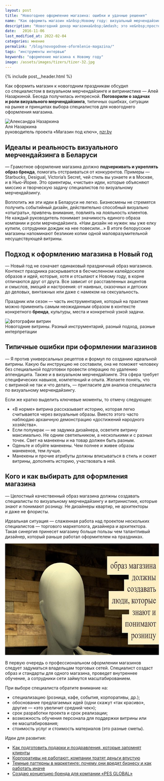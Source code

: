 ```yaml
---
layout: post
title: "Новогоднее оформление магазина: ошибки и удачные решения"
name: "Как оформить магазин к&nbsp;Новому году: визуальный мерчендайзинг без ошибок"
description: "Новогодний декор магазина&nbsp;&mdash; это не&nbsp;просто гирлянды. Разбираем принципы визуального мерчендайзинга, типичные ошибки и&nbsp;удачные решения для витрин."
date:   2016-11-06
last_modified_at: 2022-02-04
categories: мнение
permalink: "/blog/novogodnee-oformlenie-magazina/"
tags: "инструменты интервью"
keywords: "оформление магазина к Новому году"
image: /assets/images/tizers/tizer-32.jpg
---
```


{% include post__header.html %}

<div class="with-side row-gap--m">
<p>Как оформить магазин к&nbsp;новогодним праздникам обсудил со&nbsp;специалистом в&nbsp;визуальном мерчендайзинге и&nbsp;витринистике&nbsp;— Алей Назаркиной. Беседа получилась интересной. <strong>Поговорили о&nbsp;задачах и&nbsp;роли визуального мерчендайзинга</strong>, типичных ошибках, ситуации на&nbsp;рынке и&nbsp;принципах выбора специалистов для новогоднего оформления магазина.</p>
	<div class="side">
		<div class="guests">
			<div class="guest-person">
				<img class="image is-150x150" src="https://res.cloudinary.com/bartoshevich/image/upload/f_auto/v1615120270/site/newyear1.jpg" alt="Александра Назаркина" width="150" height="150"/>	
					<div class="guest-person__name">Аля Назаркина</div>
					<div class="guest-person__position">руководитель проекта «Магазин под ключ», <a class="link" href="https://nzr.by/">nzr.by</a></div>				
			</div>
		</div>
	</div>
</div>


<section class="row-gap--m">
<h2 class="section__title h1 bold ">Идеалы и&nbsp;реальность визуального мерчендайзинга в&nbsp;Беларуси</h2>
<p>—&nbsp;Грамотное оформление магазина должно <strong>подчеркивать и&nbsp;укреплять образ бренда</strong>, помогать отстраиваться от&nbsp;конкурентов. Примеры&nbsp;— Starbucks, Desigual, Victoria’s Secret, чей стиль вы&nbsp;узнаете и&nbsp;в&nbsp;Москве, и&nbsp;в&nbsp;Нью-Йорке. Это ориентиры, «чистые» идеи, которые объясняют миссию и&nbsp;творческую задачу специалистов по&nbsp;визуальному мерчендайзингу.</p>
<p>Воплотить&nbsp;же эти идеи в&nbsp;Беларуси не&nbsp;легко. Бизнесмены не&nbsp;стремятся получить событийный дизайн, действительно способный визуально «отыграть», привлечь внимание, повлиять на&nbsp;лояльность клиентов. Не&nbsp;каждый руководитель понимает значимость единого образа компании и&nbsp;роли мерчендайзинга. «Нам дизайн не&nbsp;нужен: мы&nbsp;уже елку купили, сотрудники дождик на&nbsp;нее повесили...» В&nbsp;итоге белорусские магазины напоминают безликие копии одной маловразумительной несуществующей витрины.</p>
</section>

<section class="row-gap--m">
<h2 class="section__title h1 bold ">Подход к&nbsp;оформлению магазина в&nbsp;Новый год</h2>
<p>—&nbsp;Новый год не&nbsp;означает одинаковый праздничный образ магазинов. Контекст праздника раскрывается в&nbsp;бесчисленном калейдоскопе образов и&nbsp;идей, которые, хотя и&nbsp;отсылают к&nbsp;Новому году, в&nbsp;корне отличаются друг от&nbsp;друга. Все зависит от&nbsp;расставленных акцентов и&nbsp;смыслов, эмоций и&nbsp;настроения: от&nbsp;наивных, сказочных и&nbsp;детских до&nbsp;деловых, винтажных или даже с&nbsp;намеком на&nbsp;сексуальность.
</p>

<p>Праздник или сезон&nbsp;— часть инструментария, который на&nbsp;практике можно применить самым неожиданным образом в&nbsp;контексте конкретного <b>бренда</b>, культуры, места и&nbsp;конкретной узкой задачи.</p>

<div itemprop="image" itemscope itemtype="https://schema.org/ImageObject">	
		<link itemprop="url" href="https://res.cloudinary.com/bartoshevich/image/upload/q_auto,f_auto/v1540025279/newyear2.jpg">	
<img class="image" loading="lazy" decoding="async"  src="https://res.cloudinary.com/bartoshevich/image/upload/q_auto,f_auto/v1540025279/newyear2.jpg" alt="фотографии витрин" width="695" height="576" itemprop="contentUrl" />
<div class="figcaption" itemprop="description">
		Новогодние витрины. Разный инструментарий, разный подход, разные интерпретации
</div>
</div>
</section>

<section class="row-gap--m">
<h2 class="section__title h1 bold ">Типичные ошибки при оформлении магазинов</h2>
<p>—&nbsp;Я&nbsp;против универсальных рецептов и&nbsp;формул по&nbsp;созданию идеальной витрины. Какую&nbsp;бы инструкцию не&nbsp;составили, она не&nbsp;поможет человеку без специальной подготовки провести операцию по&nbsp;удалению аппендицита. Также и&nbsp;в&nbsp;визуальном мерчендайзинге. Эта сфера требует специфических навыков, компетенций и&nbsp;опыта. Желаете понять, что с&nbsp;витриной не&nbsp;так и&nbsp;что делать,&nbsp;— пригласите для анализа специалиста по&nbsp;визуальному мерчендайзингу.</p>
<p>Если&nbsp;же кратко выделить ключевые моменты, то&nbsp;отмечу следующее:</p>
<ul class="additive-spacing">
	<li class="list-li">«В&nbsp;норме» витрина рассказывает историю, которая легко считывается через визуальные образы. Вместо этого часто наблюдаю архаичную демонстрацию «достижений народного хозяйства».</li>
	<li class="list-li">Если полумрак&nbsp;— не&nbsp;задумка дизайнера, осветите витрину максимально. Не&nbsp;одним светильником, а&nbsp;несколькими и&nbsp;с&nbsp;разных точек. Свет на&nbsp;манекены и&nbsp;на&nbsp;товар должен быть разным.</li>
	<li class="list-li">Оденьте и&nbsp;обуйте манекены. Чем полнее и&nbsp;живее образы манекенов, тем лучше.</li>
	<li class="list-li">Манекены и&nbsp;прочие атрибуты должны вписываться в&nbsp;стиль и&nbsp;сюжет витрины, дополнять историю, участвовать в&nbsp;ней.</li>
 </ul>
</section>

<section class="row-gap--m">
<h2 class="section__title h1 bold ">Кого и&nbsp;как выбирать для оформления магазина</h2>
<p>—&nbsp;Целостный качественный образ магазина должны создавать специалисты по&nbsp;визуальному мерчендайзингу и&nbsp;витринистике, которые знают и&nbsp;понимают розницу. Не&nbsp;дизайнеры квартир, не&nbsp;архитекторы и&nbsp;даже не&nbsp;флористы.</p>
<p>Идеальная ситуация&nbsp;— слаженная работа над проектом нескольких специалистов&nbsp;— торгового маркетолога, дизайнера и&nbsp;архитектора. Такая синергия принесет магазину больше пользы чем талантливый дизайнер, который раньше работал оформителем на&nbsp;праздниках.</p>

<div itemprop="image" itemscope itemtype="https://schema.org/ImageObject">	
		<link itemprop="url" href="/assets/images/blog/novogodnee-oformlenie-magazina/newyear3.jpg">
<picture>
<source srcset="/assets/images/blog/novogodnee-oformlenie-magazina/newyear3.avif" type="image/avif"> 
<source srcset="/assets/images/blog/novogodnee-oformlenie-magazina/newyear3.webp" type="image/webp"> 
<img class="image" loading="lazy" decoding="async"  src="/assets/images/blog/novogodnee-oformlenie-magazina/newyear3.jpg" alt="образ магазина должны создавать специалисты по визуальному мерчендайзингу и витринистике" width="695" height="364"  itemprop="description" />
</picture>
</div>

<p>В&nbsp;первую очередь о&nbsp;профессиональном оформлении магазинов следует задуматься владельцам торговых сетей. Специалист создаст образ и&nbsp;стандарты для одного магазина, проведет внутреннее обучение, а&nbsp;сотрудники сети займутся масштабированием.</p>
<p class="mb-m">При выборе специалиста обратите внимание&nbsp;на:</p>
<ul>
	<li class="list-li">специализацию (розница, кафе, события, корпоративы, др.);</li>
	<li class="list-li">обоснование предлагаемых идей (одни скажут «так красиво», другие&nbsp;— «это увеличит средний чек»);</li>
	<li class="list-li">срок разработки проекта и&nbsp;срок реализации;</li>
	<li class="list-li">возможность обучения персонала для поддержки витрины или ее&nbsp;масштабирования;</li>
	<li class="list-li">стоимость услуг и&nbsp;стоимость материалов (это разные сметы).</li>
 </ul>
</section>



<footer class="mt-m additive-spacing">
<p class="mb-m ">Идеи для развития:</p>
<ul >
<li class="list-li">
  <a href="/blog/korporativnye-podarki-i-pozdravleniya/" class="link">Как&nbsp;подготовить подарки и&nbsp;поздравления, которые запомнят клиенты</a>
</li>
<li class="list-li">
  <a href="/blog/pochemu-korporativy-ne-rabotayut/" class="link">Корпоративы не&nbsp;работают: компании тратят деньги впустую</a>
</li>
<li class="list-li">
  <a href="/blog/ethical-marketing-dark-patterns/" class="link">Темные паттерны в&nbsp;маркетинге: почему они вредят бизнесу и&nbsp;как работать иначе</a>
</li>
<li class="list-li">
  <a href="/blog/pes-global-brand-concept/" class="link">Создаю концепцию бренда для компании «PES GLOBAL»</a>
</li>

</ul>
</footer>